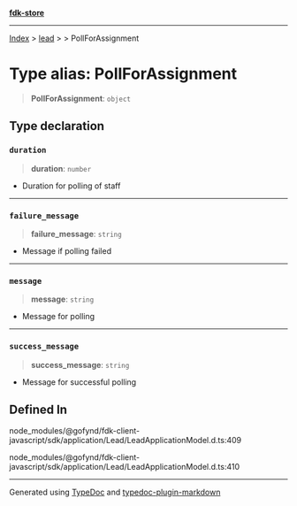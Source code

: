 [**fdk-store**](../../../README.md)
***

[Index](../../../API.md) > [lead](../../README.md) > [<internal>](../README.md) > PollForAssignment

# Type alias: PollForAssignment

> **PollForAssignment**: `object`

## Type declaration

### `duration`

> **duration**: `number`

- Duration for polling of staff

***

### `failure_message`

> **failure\_message**: `string`

- Message if polling failed

***

### `message`

> **message**: `string`

- Message for polling

***

### `success_message`

> **success\_message**: `string`

- Message for successful polling

## Defined In

node\_modules/@gofynd/fdk-client-javascript/sdk/application/Lead/LeadApplicationModel.d.ts:409

node\_modules/@gofynd/fdk-client-javascript/sdk/application/Lead/LeadApplicationModel.d.ts:410

***
Generated using [TypeDoc](https://typedoc.org/) and [typedoc-plugin-markdown](https://www.npmjs.com/package/typedoc-plugin-markdown)
